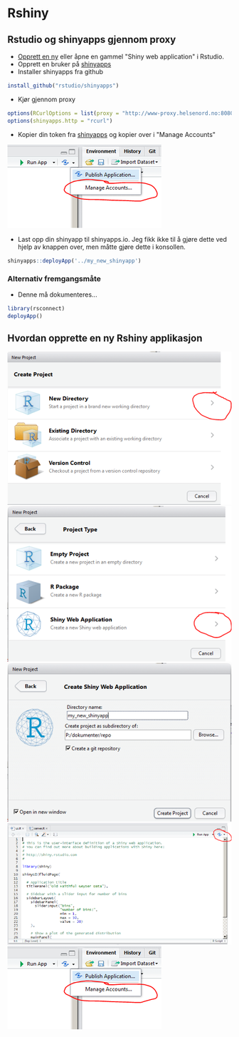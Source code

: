 # Rshiny

## Rstudio og shinyapps gjennom proxy

- [Opprett en ny](new_rshiny.md) eller åpne en gammel "Shiny web application" i Rstudio.
- Opprett en bruker på [shinyapps](http://www.shinyapps.io)
- Installer shinyapps fra github

```r
install_github("rstudio/shinyapps")
```

- Kjør gjennom proxy
```r
options(RCurlOptions = list(proxy = "http://www-proxy.helsenord.no:8080"))
options(shinyapps.http = "rcurl")
```
- Kopier din token fra [shinyapps](http://www.shinyapps.io/admin/#/tokens) og kopier over i "Manage Accounts"

![Alt text](figurer/rshiny_5.png)
- Last opp din shinyapp til shinyapps.io. Jeg fikk ikke til å gjøre dette ved hjelp av knappen over, men måtte gjøre dette i konsollen.

```r
shinyapps::deployApp('../my_new_shinyapp')
```


### Alternativ fremgangsmåte

- Denne må dokumenteres...

```r
library(rsconnect)
deployApp()
```


## Hvordan opprette en ny Rshiny applikasjon


![Alt text](figurer/rshiny_1.png)
![Alt text](figurer/rshiny_2.png)
![Alt text](figurer/rshiny_3.png)
![Alt text](figurer/rshiny_4.png)
![Alt text](figurer/rshiny_5.png)
